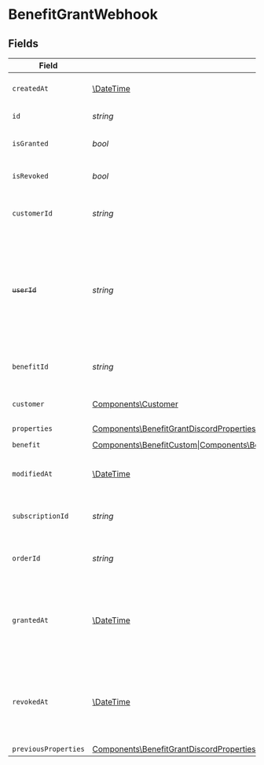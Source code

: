 # BenefitGrantWebhook


## Fields

| Field                                                                                                                                                                                                                                                                                      | Type                                                                                                                                                                                                                                                                                       | Required                                                                                                                                                                                                                                                                                   | Description                                                                                                                                                                                                                                                                                |
| ------------------------------------------------------------------------------------------------------------------------------------------------------------------------------------------------------------------------------------------------------------------------------------------ | ------------------------------------------------------------------------------------------------------------------------------------------------------------------------------------------------------------------------------------------------------------------------------------------ | ------------------------------------------------------------------------------------------------------------------------------------------------------------------------------------------------------------------------------------------------------------------------------------------ | ------------------------------------------------------------------------------------------------------------------------------------------------------------------------------------------------------------------------------------------------------------------------------------------ |
| `createdAt`                                                                                                                                                                                                                                                                                | [\DateTime](https://www.php.net/manual/en/class.datetime.php)                                                                                                                                                                                                                              | :heavy_check_mark:                                                                                                                                                                                                                                                                         | Creation timestamp of the object.                                                                                                                                                                                                                                                          |
| `id`                                                                                                                                                                                                                                                                                       | *string*                                                                                                                                                                                                                                                                                   | :heavy_check_mark:                                                                                                                                                                                                                                                                         | The ID of the grant.                                                                                                                                                                                                                                                                       |
| `isGranted`                                                                                                                                                                                                                                                                                | *bool*                                                                                                                                                                                                                                                                                     | :heavy_check_mark:                                                                                                                                                                                                                                                                         | Whether the benefit is granted.                                                                                                                                                                                                                                                            |
| `isRevoked`                                                                                                                                                                                                                                                                                | *bool*                                                                                                                                                                                                                                                                                     | :heavy_check_mark:                                                                                                                                                                                                                                                                         | Whether the benefit is revoked.                                                                                                                                                                                                                                                            |
| `customerId`                                                                                                                                                                                                                                                                               | *string*                                                                                                                                                                                                                                                                                   | :heavy_check_mark:                                                                                                                                                                                                                                                                         | The ID of the customer concerned by this grant.                                                                                                                                                                                                                                            |
| ~~`userId`~~                                                                                                                                                                                                                                                                               | *string*                                                                                                                                                                                                                                                                                   | :heavy_check_mark:                                                                                                                                                                                                                                                                         | : warning: ** DEPRECATED **: This will be removed in a future release, please migrate away from it as soon as possible.                                                                                                                                                                    |
| `benefitId`                                                                                                                                                                                                                                                                                | *string*                                                                                                                                                                                                                                                                                   | :heavy_check_mark:                                                                                                                                                                                                                                                                         | The ID of the benefit concerned by this grant.                                                                                                                                                                                                                                             |
| `customer`                                                                                                                                                                                                                                                                                 | [Components\Customer](../../Models/Components/Customer.md)                                                                                                                                                                                                                                 | :heavy_check_mark:                                                                                                                                                                                                                                                                         | A customer in an organization.                                                                                                                                                                                                                                                             |
| `properties`                                                                                                                                                                                                                                                                               | [Components\BenefitGrantDiscordProperties\|Components\BenefitGrantGitHubRepositoryProperties\|Components\BenefitGrantDownloadablesProperties\|Components\BenefitGrantLicenseKeysProperties\|Components\BenefitGrantCustomProperties](../../Models/Components/BenefitGrantWebhookProperties.md) | :heavy_check_mark:                                                                                                                                                                                                                                                                         | N/A                                                                                                                                                                                                                                                                                        |
| `benefit`                                                                                                                                                                                                                                                                                  | [Components\BenefitCustom\|Components\BenefitDiscord\|Components\BenefitGitHubRepository\|Components\BenefitDownloadables\|Components\BenefitLicenseKeys\|Components\BenefitMeterCredit](../../Models/Components/Benefit.md)                                                               | :heavy_check_mark:                                                                                                                                                                                                                                                                         | N/A                                                                                                                                                                                                                                                                                        |
| `modifiedAt`                                                                                                                                                                                                                                                                               | [\DateTime](https://www.php.net/manual/en/class.datetime.php)                                                                                                                                                                                                                              | :heavy_check_mark:                                                                                                                                                                                                                                                                         | Last modification timestamp of the object.                                                                                                                                                                                                                                                 |
| `subscriptionId`                                                                                                                                                                                                                                                                           | *string*                                                                                                                                                                                                                                                                                   | :heavy_check_mark:                                                                                                                                                                                                                                                                         | The ID of the subscription that granted this benefit.                                                                                                                                                                                                                                      |
| `orderId`                                                                                                                                                                                                                                                                                  | *string*                                                                                                                                                                                                                                                                                   | :heavy_check_mark:                                                                                                                                                                                                                                                                         | The ID of the order that granted this benefit.                                                                                                                                                                                                                                             |
| `grantedAt`                                                                                                                                                                                                                                                                                | [\DateTime](https://www.php.net/manual/en/class.datetime.php)                                                                                                                                                                                                                              | :heavy_minus_sign:                                                                                                                                                                                                                                                                         | The timestamp when the benefit was granted. If `None`, the benefit is not granted.                                                                                                                                                                                                         |
| `revokedAt`                                                                                                                                                                                                                                                                                | [\DateTime](https://www.php.net/manual/en/class.datetime.php)                                                                                                                                                                                                                              | :heavy_minus_sign:                                                                                                                                                                                                                                                                         | The timestamp when the benefit was revoked. If `None`, the benefit is not revoked.                                                                                                                                                                                                         |
| `previousProperties`                                                                                                                                                                                                                                                                       | [Components\BenefitGrantDiscordProperties\|Components\BenefitGrantGitHubRepositoryProperties\|Components\BenefitGrantDownloadablesProperties\|Components\BenefitGrantLicenseKeysProperties\|Components\BenefitGrantCustomProperties\|null](../../Models/Components/PreviousProperties.md)  | :heavy_minus_sign:                                                                                                                                                                                                                                                                         | N/A                                                                                                                                                                                                                                                                                        |